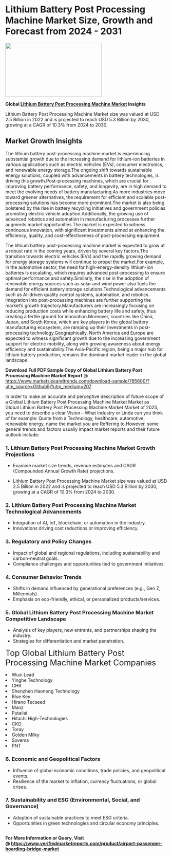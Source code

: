 <H1>Lithium Battery Post Processing Machine Market Size, Growth and Forecast from 2024 - 2031</H1><img class="aligncenter size-medium wp-image-584254" src="https://thirdeyenews.in/wp-content/uploads/2024/09/Global-Market-Research-300x168.jpeg" alt="" width="300" height="168" /><p><strong>Global&nbsp;<a href="https://www.marketsizeandtrends.com/download-sample/785600/?utm_source=Github8j?utm_medium=207">Lithium Battery Post Processing Machine Market</a> Insights</strong></p><p>Lithium Battery Post Processing Machine Market size was valued at USD 2.5 Billion in 2022 and is projected to reach USD 5.3 Billion by 2030, growing at a CAGR of 10.3% from 2024 to 2030.</p><p><h2>Market Growth Insights</h2> The lithium battery post-processing machine market is experiencing substantial growth due to the increasing demand for lithium-ion batteries in various applications such as electric vehicles (EVs), consumer electronics, and renewable energy storage.The ongoing shift towards sustainable energy solutions, coupled with advancements in battery technologies, is driving this growth.Post-processing machines, which are crucial for improving battery performance, safety, and longevity, are in high demand to meet the evolving needs of battery manufacturing.As more industries move toward greener alternatives, the requirement for efficient and scalable post-processing solutions has become more prominent.The market is also being bolstered by the rise in battery recycling initiatives and government policies promoting electric vehicle adoption.Additionally, the growing use of advanced robotics and automation in manufacturing processes further augments market opportunities.The market is expected to witness continuous innovation, with significant investments aimed at enhancing the efficiency, quality, and cost-effectiveness of post-processing equipment.<p>The lithium battery post-processing machine market is expected to grow at a robust rate in the coming years, driven by several key factors.The transition towards electric vehicles (EVs) and the rapidly growing demand for energy storage systems will continue to propel the market.For example, in the automotive sector, the need for high-energy-density lithium-ion batteries is escalating, which requires advanced post-processing to ensure optimal performance and safety.Similarly, the rise in the adoption of renewable energy sources such as solar and wind power also fuels the demand for efficient battery storage solutions.Technological advancements such as AI-driven quality control systems, automation, and robotics integration into post-processing machines are further supporting the market’s growth trajectory.Manufacturers are increasingly focusing on reducing production costs while enhancing battery life and safety, thus creating a fertile ground for innovation.Moreover, countries like China, Japan, and South Korea, which are key players in the global battery manufacturing ecosystem, are ramping up their investments in post-processing technology.Geographically, North America and Europe are expected to witness significant growth due to the increasing government support for electric mobility, along with growing awareness about energy efficiency and sustainability.The Asia-Pacific region, being a major hub for lithium battery production, remains the dominant market leader in the global landscape.<p><span class=""><strong>Download Full PDF Sample Copy of Global Lithium Battery Post Processing Machine Market Report</strong> @ <a href="https://www.marketsizeandtrends.com/download-sample/785600/?utm_source=Github8j?utm_medium=207" target="_blank">https://www.marketsizeandtrends.com/download-sample/785600/?utm_source=Github8j?utm_medium=207</a></span></p><p>In order to make an accurate and perceptive description of future scope of a Global&nbsp;Lithium Battery Post Processing Machine Market Market as Global&nbsp;Lithium Battery Post Processing Machine Market Market of 2025, you need to describe a clear Vision &ndash; What Industry or Linda can you think of for example: Quote from a Technology, healthcare, automotive, renewable energy, name the market you are Reffering to.However, some general trends and factors usually impact market reports and their future outlook include:</p><h3>1.&nbsp;<strong>Lithium Battery Post Processing Machine Market Growth Projections</strong></h3><ul><li>Examine market size trends, revenue estimates and CAGR (Compounded Annual Growth Rate) projections.</li><li><p>Lithium Battery Post Processing Machine Market size was valued at USD 2.5 Billion in 2022 and is projected to reach USD 5.3 Billion by 2030, growing at a CAGR of 10.3% from 2024 to 2030.</p></li></ul><h3>2.&nbsp;<strong>Lithium Battery Post Processing Machine Market Technological Advancements</strong></h3><ul><li>Integration of AI, IoT, blockchain, or automation in the industry.</li><li>Innovations driving cost reductions or improving efficiency.</li></ul><h3>3.&nbsp;<strong>Regulatory and Policy Changes</strong></h3><ul><li>Impact of global and regional regulations, including sustainability and carbon-neutral goals.</li><li>Compliance challenges and opportunities tied to government initiatives.</li></ul><h3>4.&nbsp;<strong>Consumer Behavior Trends</strong></h3><ul><li>Shifts in demand influenced by generational preferences (e.g., Gen Z, Millennials).</li><li>Emphasis on eco-friendly, ethical, or personalized products/services.</li></ul><h3>5.&nbsp;<strong>Global Lithium Battery Post Processing Machine Market Competitive Landscape</strong></h3><ul><li>Analysis of key players, new entrants, and partnerships shaping the industry.</li><li>Strategies for differentiation and market penetration.</li></ul><p data-pm-slice="1 1 []"><span style="color: inherit; font-family: inherit; font-size: 25px;">Top Global Lithium Battery Post Processing Machine Market Companies</span></p><div class="" data-test-id=""><p><li>Wuxi Lead</li><li> Yinghe Technology</li><li> CHR</li><li> Shenzhen Haoneng Technology</li><li> Blue Key</li><li> Hirano Tecseed</li><li> Manz</li><li> Putailai</li><li> Hitachi High-Technologies</li><li> CKD</li><li> Toray</li><li> Golden Milky</li><li> Sovema</li><li> PNT</li></p></div><h3>6.&nbsp;<strong>Economic and Geopolitical Factors</strong></h3><ul><li>Influence of global economic conditions, trade policies, and geopolitical events.</li><li>Resilience of the market to inflation, currency fluctuations, or global crises.</li></ul><h3>7.&nbsp;<strong>Sustainability and ESG (Environmental, Social, and Governance)</strong></h3><ul><li>Adoption of sustainable practices to meet ESG criteria.</li><li>Opportunities in green technologies and circular economy principles.</li></ul><h2><strong style="font-size: 14px;">For More Information or Query, Visit @&nbsp;</strong><a style="background-color: #ffffff; font-size: 14px;" href="https://www.marketsizeandtrends.com/report/lithium-battery-post-processing-machine-market/" target="_blank">https://www.verifiedmarketreports.com/product/airport-passenger-boarding-bridge-market</a></h2>